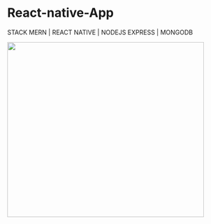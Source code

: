 # React-native-App
STACK MERN | REACT NATIVE | NODEJS EXPRESS | MONGODB

  <img src="https://firebasestorage.googleapis.com/v0/b/imagenes-1ccc1.appspot.com/o/portafolio%2Fventas.png?alt=media&token=a25acdf0-4a28-450f-bb6c-f6c05979ad0a" width="450" height="400">
